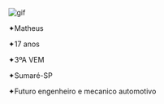 ![gif](https://media1.tenor.com/m/I-u1rgO3OB4AAAAC/dancing-luci.gif)

✦Matheus

✦17 anos

✦3ºA VEM

✦Sumaré-SP

✦Futuro engenheiro e mecanico automotivo
